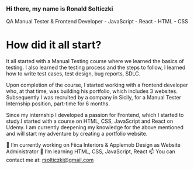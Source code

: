 ### Hi there, my name is Ronald Solticzki

QA Manual Tester & Frontend Developer - JavaScript - React - HTML - CSS

<h1>How did it all start?</h1>

It all started with a Manual Testing course where we learned the basics of testing. I also learned the testing process and the steps to follow, I learned how to write test cases, test design, bug reports, SDLC.

Upon completion of the course, I started working with a frontend developer who, at that time, was building his portfolio, which includes 3 websites. 
Subsequently I was recruited by a company in Sicily, for a Manual Tester Internship position, part-time for 6 months.

Since my internship I developed a passion for Frontend, which I started to study.I started with a course on HTML, CSS, JavaScript and React on Udemy. I am currently deepening my knowledge for the above mentioned and will start my adventure by creating a portfolio website.

🔭 I’m currently working on Fiica Interiors & Applemob Design as Website Administrator
🌱 I’m learning HTML, CSS, JavaScript, React
📫 You can contact me at: rsolticzki@gmail.com


<!--
**Roni1109/Roni1109** is a ✨ _special_ ✨ repository because its `README.md` (this file) appears on your GitHub profile.

Here are some ideas to get you started:

- 🔭 I’m currently working on ...
- 🌱 I’m currently learning ...
- 👯 I’m looking to collaborate on ...
- 🤔 I’m looking for help with ...
- 💬 Ask me about ...
- 📫 How to reach me: ...
- 😄 Pronouns: ...
- ⚡ Fun fact: ...
-->
